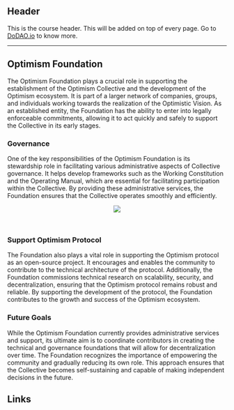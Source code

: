 ## Header
This is the course header. This will be added on top of every page. Go to [DoDAO.io](https://www.dodao.io) to know more.

---

## Optimism Foundation
 
The Optimism Foundation plays a crucial role in supporting the establishment of the Optimism Collective and the development of the Optimism ecosystem. It is part of a larger network of companies, groups, and individuals working towards the realization of the Optimistic Vision. As an established entity, the Foundation has the ability to enter into legally enforceable commitments, allowing it to act quickly and safely to support the Collective in its early stages.

### Governance
One of the key responsibilities of the Optimism Foundation is its stewardship role in facilitating various administrative aspects of Collective governance. It helps develop frameworks such as the Working Constitution and the Operating Manual, which are essential for facilitating participation within the Collective. By providing these administrative services, the Foundation ensures that the Collective operates smoothly and efficiently.

<div align="center">
  <img style="max-height:400px;margin-bottom:30px" src="https://d31h13bdjwgzxs.cloudfront.net/academy/optimism-university/Guide/optimism_collective_optimism_university_778/1696853559074_untitled-2023-09-21-1651.png"/>
</div>

### Support Optimism Protocol
The Foundation also plays a vital role in supporting the Optimism protocol as an open-source project. It encourages and enables the community to contribute to the technical architecture of the protocol. Additionally, the Foundation commissions technical research on scalability, security, and decentralization, ensuring that the Optimism protocol remains robust and reliable. By supporting the development of the protocol, the Foundation contributes to the growth and success of the Optimism ecosystem.

### Future Goals
While the Optimism Foundation currently provides administrative services and support, its ultimate aim is to coordinate contributors in creating the technical and governance foundations that will allow for decentralization over time. The Foundation recognizes the importance of empowering the community and gradually reducing its own role. This approach ensures that the Collective becomes self-sustaining and capable of making independent decisions in the future.

## Links




